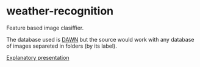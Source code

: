 # weather-recognition
Feature based image clasiffier.

The database used is [DAWN](https://data.mendeley.com/datasets/766ygrbt8y/3) but the source would work with any database of images separeted in folders (by its label).

[Explanatory presentation](https://docs.google.com/presentation/d/1mDC9hRjO_1a9BQRJn8eaZMmWFTHT84o7U5MDuAfd14U/edit?usp=sharing)
